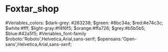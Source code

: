 # Foxtar_shop
#Veriables_colors:
$dark-grey: #263238;
$green: #8bc34a;
$red:#e74c3c;
$white:#fff;
$light-gray:#f4f6f5;
$orange:#ffa726;
$grey:#b5b5b5;
$blue:#42a5f5;
#Veriables_font-family
$roboto:'Roboto',Helvetica,Arial,sans-serif;
$opensans:'Open-sans',Helvetica,Arial,sans-serif;

